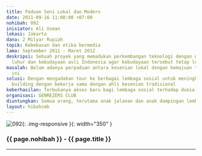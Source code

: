 ```yaml
---
title: Paduan Seni Lokal dan Modern
date: 2011-09-16 11:08:00 +07:00
nohibah: 092
inisiator: Ali Usman
lokasi: Jakarta
dana: 2 Milyar Rupiah
topik: Kebebasan dan etika bermedia
lama: September 2011 - Maret 2012
deskripsi: Sebuah proyek yang memadukan perkembangan teknologi dengan nilai-nilai
  luhur dan kebudayaan asli Indonesia agar kebudayaan tersebut tetap lestari
masalah: Belum adanya perpaduan antara kesenian lokal dengan kemajuan teknologi sekarang
  ini
solusi: Dengan mengadakan tour ke berbagai lembaga sosial untuk meningkatkan capacity
  building dengan bekerja sama dengan ahli kesenian tradisional
keberhasilan: Terbukanya akses baru bagi lembaga sosial terhadap dunia luar
organisasi: GENREZERS CLUB
diuntungkan: Semua orang, terutama anak jalanan dan anak dampingan lembaga sosial
layout: hibahcmb
---
```


![092](/static/img/hibahcmb/092.png){: .img-responsive }{: width="350" }

### {{ page.nohibah }} - {{ page.title }}

---
